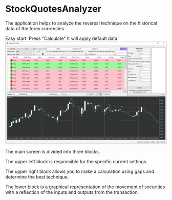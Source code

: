 # StockQuotesAnalyzer

The application helps to analyze the reversal technique on the historical data of the forex currencies

Easy start: Press "Calculate"
It will apply default data.
![preview](./ReadmeDoc/StockQuotesAnalyzer_mainPage.png)


The main screen is divided into three blocks.

The upper left block is responsible for the specific current settings. 

The upper right block allows you to make a calculation using gaps and determine the best technique.

The lower block is a graphical representation of the movement of securities with a reflection of the inputs and outputs from the transaction.
